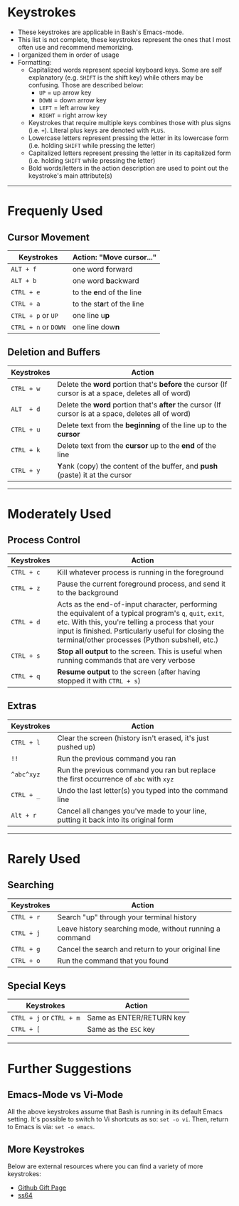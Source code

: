 # Keystrokes

* These keystrokes are applicable in Bash's Emacs-mode.
* This list is not complete, these keystrokes represent the ones that I most often use and recommend memorizing.
* I organized them in order of usage
* Formatting:
    * Capitalized words represent special keyboard keys. Some are self explanatory (e.g. `SHIFT` is the shift key) while others may be confusing. Those are described below:
        * `UP` =  up arrow key
        * `DOWN` =  down arrow key
        * `LEFT` =  left arrow key
        * `RIGHT` =  right arrow key
    * Keystrokes that require multiple keys combines those with plus signs (i.e. `+`). Literal plus keys are denoted with `PLUS`.
    * Lowercase letters represent pressing the letter in its lowercase form (i.e. holding `SHIFT` while pressing the letter)
    * Capitalized letters represent pressing the letter in its capitalized form (i.e. holding `SHIFT` while pressing the letter)
    * Bold words/letters in the action description are used to point out the keystroke's main attribute(s)

---

# Frequenly Used

## Cursor Movement

| Keystrokes | Action: "Move cursor..." |
| --- | --- |
| `ALT + f` | one word **f**orward |
| `ALT + b` | one word **b**ackward |
| `CTRL + e` | to the **e**nd of the line |
| `CTRL + a` | to the st**a**rt of the line |
| `CTRL + p` or `UP` | one line u**p** |
| `CTRL + n` or `DOWN` | one line dow**n** |

## Deletion and Buffers

| Keystrokes | Action |
| --- | --- |
| `CTRL + w` |  Delete the **word** portion that's **before** the cursor (If cursor is at a space, deletes all of word) |
| `ALT  + d` |  Delete the **word** portion that's **after** the cursor (If cursor is at a space, deletes all of word) |
| `CTRL + u` | Delete text from the **beginning** of the line up to the **cursor** |
| `CTRL + k` | Delete text from the **cursor** up to the **end** of the line |
| `CTRL + y` | **Y**ank (copy) the content of the buffer, and **push** (paste) it at the cursor |

---

# Moderately Used

## Process Control

| Keystrokes | Action |
| --- | --- |
| `CTRL + c` | Kill whatever process is running in the foreground |
| `CTRL + z` | Pause the current foreground process, and send it to the background |
| `CTRL + d` | Acts as the end-of-input character, performing the equivalent of a typical program's `q`, `quit`, `exit`, etc. With this, you're telling a process that your input is finished. Psrticularly useful for closing the terminal/other processes (Python subshell, etc.) |
| `CTRL + s` | **Stop all output** to the screen. This is useful when running commands that are very verbose |
| `CTRL + q` | **Resume output** to the screen (after having stopped it with `CTRL + s`) |

## Extras

| Keystrokes | Action |
| --- | --- |
| `CTRL + l` | Clear the screen (history isn't erased, it's just pushed up)|
| `!!` | Run the previous command you ran |
| `^abc^xyz` | Run the previous command you ran but replace the first occurrence of `abc` with `xyz` |
| `CTRL + _` | Undo the last letter(s) you typed into the command line |
| `Alt + r` | Cancel all changes you've made to your line, putting it back into its original form |

---

# Rarely Used

## Searching

| Keystrokes | Action |
| --- | --- |
| `CTRL + r` | Search "up" through your terminal history |
| `CTRL + j` | Leave history searching mode, without running a command |
| `CTRL + g` | Cancel the search and return to your original line |
| `CTRL + o` | Run the command that you found |

## Special Keys

| Keystrokes  | Action |
| --- | --- |
| `CTRL + j` or `CTRL + m` | Same as ENTER/RETURN key |
| `CTRL + [` | Same as the `ESC` key |

---

# Further Suggestions

## Emacs-Mode vs Vi-Mode

All the above keystrokes assume that Bash is running in its default Emacs setting. It's possible to switch to Vi shortcuts as so: `set -o vi`. Then, return to Emacs is via: `set -o emacs`.

## More Keystrokes

Below are external resources where you can find a variety of more keystrokes:
* [Github Gift Page](https://gist.github.com/tuxfight3r/60051ac67c5f0445efee)
* [ss64](https://ss64.com/bash/syntax-keyboard.html)
